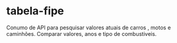 # tabela-fipe
Conumo de API para pesquisar valores atuais de carros , motos e caminhões. Comparar valores, anos e tipo de combustiveis.
